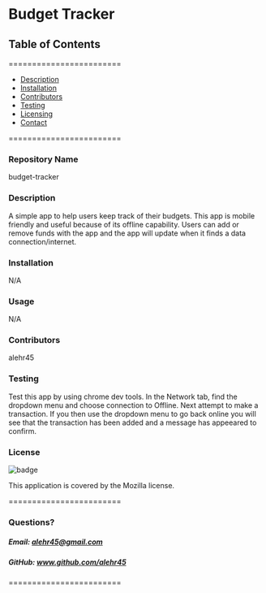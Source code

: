 
# Budget Tracker


## **Table of Contents**
========================
* [Description](#description)
* [Installation](#installation)
* [Contributors](#contributors)
* [Testing](#Testing)
* [Licensing](#Licenses)
* [Contact](#questions)

========================

### **Repository Name**  
budget-tracker

### **Description**  
A simple app to help users keep track of their budgets. This app is mobile friendly and useful because of its offline capability. Users can add or remove funds with the app and the app will update when it finds a data connection/internet.

### **Installation**  
N/A

### **Usage**  
N/A

### **Contributors**  
alehr45

### **Testing**  
Test this app by using chrome dev tools. In the Network tab, find the dropdown menu and choose connection to Offline. Next attempt to make a transaction. If you then use the dropdown menu to go back online you will see that the transaction has been added and a message has appeeared to confirm.

### **License**  
![badge](https://img.shields.io/badge/license-Mozilla-brightgreen)  

This application is covered by the Mozilla license. 

========================

### Questions?
##### Email: alehr45@gmail.com
##### GitHub: www.github.com/alehr45  

========================
